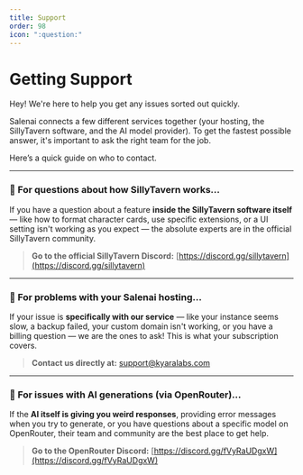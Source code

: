 ```yaml
---
title: Support
order: 98
icon: ":question:"
---
```


# Getting Support

Hey! We're here to help you get any issues sorted out quickly.

Salenai connects a few different services together (your hosting, the SillyTavern software, and the AI model provider). To get the fastest possible answer, it's important to ask the right team for the job.

Here’s a quick guide on who to contact.

---

### 🤔 For questions about how SillyTavern works...

If you have a question about a feature **inside the SillyTavern software itself** — like how to format character cards, use specific extensions, or a UI setting isn't working as you expect — the absolute experts are in the official SillyTavern community.

> **Go to the official SillyTavern Discord:** [https://discord.gg/sillytavern](https://discord.gg/sillytavern)

---

### 🚀 For problems with your Salenai hosting...

If your issue is **specifically with our service** — like your instance seems slow, a backup failed, your custom domain isn't working, or you have a billing question — we are the ones to ask! This is what your subscription covers.

> **Contact us directly at:** [support@kyaralabs.com](mailto:support@kyaralabs.com)

---

### 🤖 For issues with AI generations (via OpenRouter)...

If the **AI itself is giving you weird responses**, providing error messages when you try to generate, or you have questions about a specific model on OpenRouter, their team and community are the best place to get help.

> **Go to the OpenRouter Discord:** [https://discord.gg/fVyRaUDgxW](https://discord.gg/fVyRaUDgxW)
